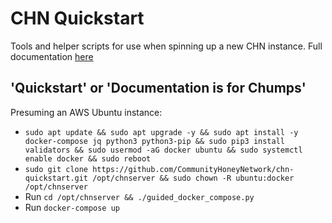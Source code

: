 # CHN Quickstart

Tools and helper scripts for use when spinning up a new CHN instance.  Full
documentation [here](https://communityhoneynetwork.readthedocs.io/en/stable/)

## 'Quickstart' or 'Documentation is for Chumps'

Presuming an AWS Ubuntu instance:

* `sudo apt update && sudo apt upgrade -y && sudo apt install -y docker-compose jq python3 python3-pip && sudo pip3 install validators && sudo usermod -aG docker ubuntu && sudo systemctl enable docker && sudo reboot`
* `sudo git clone https://github.com/CommunityHoneyNetwork/chn-quickstart.git /opt/chnserver && sudo chown -R ubuntu:docker /opt/chnserver`
* Run `cd /opt/chnserver && ./guided_docker_compose.py`
* Run `docker-compose up`
